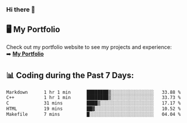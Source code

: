 ### Hi there 🌱  

## 🖥️ My Portfolio  
Check out my portfolio website to see my projects and experience:  
➡️ [**My Portfolio**](https://dieg0raf.github.io/)  

## 📊 Coding during the Past 7 Days: 
<!--START_SECTION:waka-->

```txt
Markdown      1 hr 1 min      ████████▒░░░░░░░░░░░░░░░░   33.88 %
C++           1 hr 1 min      ████████▒░░░░░░░░░░░░░░░░   33.73 %
C             31 mins         ████▒░░░░░░░░░░░░░░░░░░░░   17.17 %
HTML          19 mins         ██▓░░░░░░░░░░░░░░░░░░░░░░   10.52 %
Makefile      7 mins          █░░░░░░░░░░░░░░░░░░░░░░░░   04.04 %
```

<!--END_SECTION:waka-->
<!--
**Dieg0raf/Dieg0raf** is a ✨ _special_ ✨ repository because its `README.md` (this file) appears on your GitHub profile.

Here are some ideas to get you started:

- 🔭 I’m currently working on ...
- 🌱 I’m currently learning ...
- 👯 I’m looking to collaborate on ...
- 🤔 I’m looking for help with ...
- 💬 Ask me about ...
- 📫 How to reach me: ...
- 😄 Pronouns: ...
- ⚡ Fun fact: ...
-->
